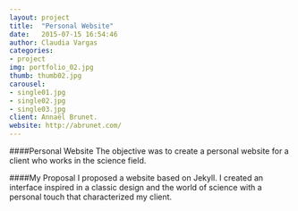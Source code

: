 ```yaml
---
layout: project
title:  "Personal Website"
date:   2015-07-15 16:54:46
author: Claudia Vargas
categories:
- project
img: portfolio_02.jpg
thumb: thumb02.jpg
carousel:
- single01.jpg
- single02.jpg
- single03.jpg
client: Annaël Brunet.
website: http://abrunet.com/
---
```

####Personal Website
The objective was to create a personal website for a client who works in the science field.


####My Proposal
I proposed a website based on Jekyll. I created an interface inspired in a classic design and the world of science with a personal touch that characterized my client.